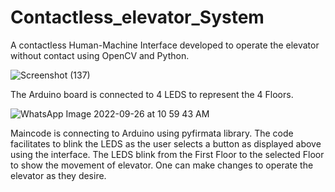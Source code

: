 # Contactless_elevator_System
A contactless Human-Machine Interface developed to operate the elevator without contact using OpenCV and Python.  


![Screenshot (137)](https://user-images.githubusercontent.com/104884816/201477718-eb3a134b-8255-410d-8d18-fd6d69f725bc.png)




The Arduino board is connected to 4 LEDS to represent the 4 Floors.



![WhatsApp Image 2022-09-26 at 10 59 43 AM](https://user-images.githubusercontent.com/104884816/201478537-7b72917f-b12d-44cf-97af-d8f7185bd9d1.jpeg)



Maincode is connecting to Arduino using pyfirmata library. The code facilitates to blink the LEDS as the user selects a button as displayed above using the interface. The LEDS blink from the First Floor to the selected Floor to show the movement of elevator. One can make changes to operate the elevator as they desire.
